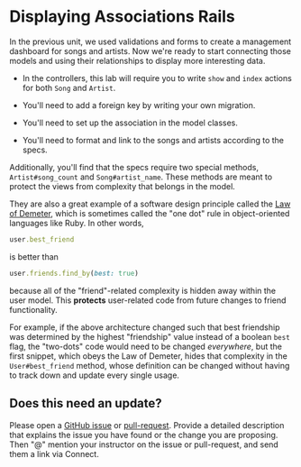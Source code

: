 # Displaying Associations Rails

In the previous unit, we used validations and forms to create a management dashboard for songs and artists. Now we're ready to start connecting those models and using their relationships to display more interesting data.

- In the controllers, this lab will require you to write `show` and `index` actions for both `Song` and `Artist`.

- You'll need to add a foreign key by writing your own migration.

- You'll need to set up the association in the model classes.

- You'll need to format and link to the songs and artists according to the
  specs.

Additionally, you'll find that the specs require two special methods, `Artist#song_count` and `Song#artist_name`. These methods are meant to protect the views from complexity that belongs in the model.

They are also a great example of a software design principle called the [Law of Demeter](https://en.wikipedia.org/wiki/Law_of_Demeter), which is sometimes called the "one dot" rule in object-oriented languages like Ruby. In other words,
```ruby
user.best_friend
```
is better than
```ruby
user.friends.find_by(best: true)
```
because all of the "friend"-related complexity is hidden away within the user model. This **protects** user-related code from future changes to friend functionality.

For example, if the above architecture changed such that best friendship was determined by the highest "friendship" value instead of a boolean `best` flag, the "two-dots" code would need to be changed *everywhere*, but the first snippet, which obeys the Law of Demeter, hides that complexity in the `User#best_friend` method, whose definition can be changed without having to track down and update every single usage.

## Does this need an update?

Please open a [GitHub issue](https://github.com/learn-co-curriculum/phrg-displaying-associations-rails-lab/issues) or [pull-request](https://github.com/learn-co-curriculum/phrg-displaying-associations-rails-lab/pulls). Provide a detailed description that explains the issue you have found or the change you are proposing. Then "@" mention your instructor on the issue or pull-request, and send them a link via Connect.
